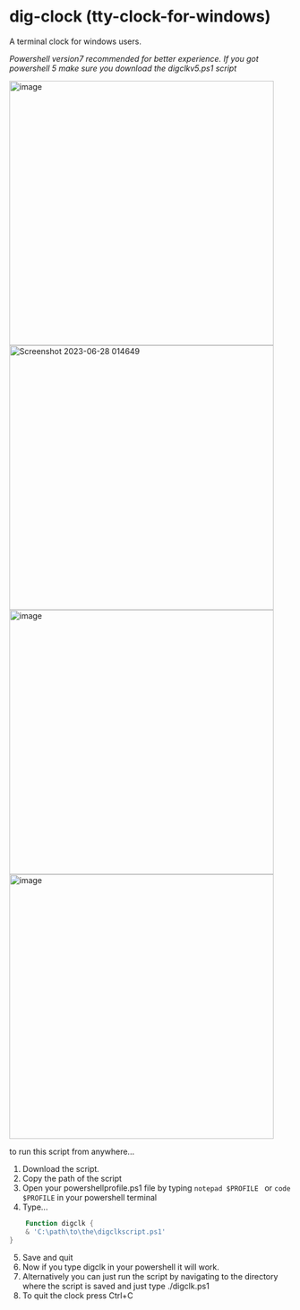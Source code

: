 # dig-clock (tty-clock-for-windows)
A terminal clock for windows users.

*Powershell version7 recommended for better experience. If you got powershell 5 make sure you download the digclkv5.ps1 script*

<img width="472" alt="image" src="https://github.com/Priyanshu-1012/dig-clock/assets/39450902/be2c7c93-9a06-423a-9cf9-113e36aaea86">

<br>

<img width="472" alt="Screenshot 2023-06-28 014649" src="https://github.com/Priyanshu-1012/dig-clock/assets/39450902/fad5bb44-a1e8-424a-8230-9529b6a03385">
<br>
<img width="472" alt="image" src="https://github.com/Priyanshu-1012/dig-clock/assets/39450902/63adfb44-74b6-4acc-8a37-d46ec70ae6d3">

<br>
<img width="472" alt="image" src="https://github.com/Priyanshu-1012/dig-clock/assets/39450902/66a2ac5a-81c6-450e-bd6e-5a0fc647de0b">
<br>

to run this script from anywhere...
1. Download the script.
2. Copy the path of the script
3. Open your powershellprofile.ps1 file by typing ```notepad $PROFILE ``` or ```code $PROFILE``` in your powershell terminal
4. Type...
```powershell
    Function digclk {
    & 'C:\path\to\the\digclkscript.ps1'
}
```
5. Save and quit <br>
6. Now if you type digclk in your powershell it will work.  <br>
7. Alternatively you can just run the script by navigating to the directory where the script is saved and just type ./digclk.ps1  <br>
8. To quit the clock press Ctrl+C

